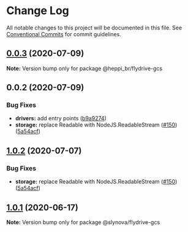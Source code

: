 # Change Log

All notable changes to this project will be documented in this file.
See [Conventional Commits](https://conventionalcommits.org) for commit guidelines.

## [0.0.3](https://github.com/Slynova-Org/flydrive/compare/@heppi_br/flydrive-gcs@0.0.2...@heppi_br/flydrive-gcs@0.0.3) (2020-07-09)

**Note:** Version bump only for package @heppi_br/flydrive-gcs





## 0.0.2 (2020-07-09)


### Bug Fixes

* **drivers:** add entry points ([b9a9274](https://github.com/Slynova-Org/flydrive/commit/b9a92745b41b640d4613525bde48ce630e6cefab))
* **storage:** replace Readable with NodeJS.ReadableStream ([#150](https://github.com/Slynova-Org/flydrive/issues/150)) ([5a54acf](https://github.com/Slynova-Org/flydrive/commit/5a54acfe545c2fca3690a2e48261b973ba56004c))





## [1.0.2](https://github.com/Slynova-Org/flydrive/compare/@slynova/flydrive-gcs@1.0.1...@slynova/flydrive-gcs@1.0.2) (2020-07-07)


### Bug Fixes

* **storage:** replace Readable with NodeJS.ReadableStream ([#150](https://github.com/Slynova-Org/flydrive/issues/150)) ([5a54acf](https://github.com/Slynova-Org/flydrive/commit/5a54acfe545c2fca3690a2e48261b973ba56004c))





## [1.0.1](https://github.com/Slynova-Org/flydrive/compare/@slynova/flydrive-gcs@1.0.1-alpha.0...@slynova/flydrive-gcs@1.0.1) (2020-06-17)

**Note:** Version bump only for package @slynova/flydrive-gcs

